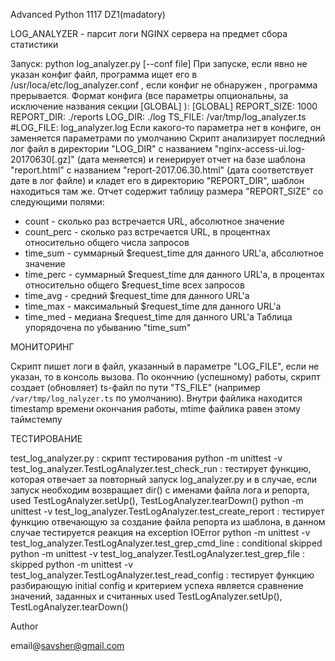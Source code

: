 Advanced Python 1117 DZ1(madatory)

LOG_ANALYZER - парсит логи NGINX сервера на предмет сбора статистики

Запуск:    python log_analyzer.py [--conf file]
При запуске, если явно не указан конфиг файл, программа ищет его в /usr/loca/etc/log_analyzer.conf , если конфиг
не обнаружен , программа прерывается.
Формат конфига (все параметры опциональны, за исключение названия секции [GLOBAL] ):
    [GLOBAL]
    REPORT_SIZE: 1000
    REPORT_DIR: ./reports
    LOG_DIR: ./log
    TS_FILE: /var/tmp/log_analyzer.ts
    #LOG_FILE: log_analyzer.log
Если какого-то параметра нет в конфиге, он заменяется параметрами по умолчанию
Скрипт анализирует последний лог файл в директории "LOG_DIR" с названием "nginx-access-ui.log-20170630[.gz]"
(дата меняется) и генерирует отчет на базе шаблона "report.html" с названием "report-2017.06.30.html"
(дата соответствует дате в лог файле) и кладет его в директорию "REPORT_DIR", шаблон находиться там же.
Отчет содержит таблицу размерa "REPORT_SIZE" со следующими полями:
 - count - сколько раз встречается URL, абсолютное значение
 - count_perc - сколько раз встречается URL, в процентнах относительно общего числа запросов
 - time_sum - суммарный $request_time для данного URL'а, абсолютное значение
 - time_perc - суммарный $request_time для данного URL'а, в процентах относительно общего $request_time всех запросов
 - time_avg - средний $request_time для данного URL'а
 - time_max - максимальный $request_time для данного URL'а
 - time_med - медиана $request_time для данного URL'а
Таблица упорядочена по убыванию "time_sum"


МОНИТОРИНГ

Скрипт пишет логи в файл, указанный в параметре "LOG_FILE", если не указан, то в консоль вызова. По окончнию (успешному)
работы, скрипт создает (обновляет) ts-файл по пути "TS_FILE" (например `/var/tmp/log_nalyzer.ts` по умолчанию).
Внутри файлика находится timestamp времени окончания работы, mtime файлика равен этому таймстемпу


ТЕСТИРОВАНИЕ

test_log_analyzer.py :  скрипт тестирования
python -m unittest -v test_log_analyzer.TestLogAnalyzer.test_check_run :
    тестирует функцию, которая отвечает за повторный запуск log_analyzer.py и в случае, если запуск необходим
    возвращает dir() с именами файла лога и репорта, used TestLogAnalyzer.setUp(), TestLogAnalyzer.tearDown()
python -m unittest -v test_log_analyzer.TestLogAnalyzer.test_create_report :
    тестирует функцию отвечающую за создание файла репорта из шаблона, в данном случае тестируется реакция на
    exception IOError
python -m unittest -v test_log_analyzer.TestLogAnalyzer.test_grep_cmd_line :
    conditional skipped
python -m unittest -v test_log_analyzer.TestLogAnalyzer.test_grep_file :
    skipped
python -m unittest -v test_log_analyzer.TestLogAnalyzer.test_read_config :
    тестирует функцию разбирающую initial config и критерием успеха является сравнение значений, заданных и считанных
    used TestLogAnalyzer.setUp(), TestLogAnalyzer.tearDown()

Author

email@savsher@gmail.com